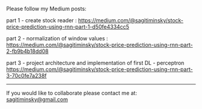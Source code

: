 Please follow my Medium posts:

part 1 - create stock reader : https://medium.com/@sagitiminsky/stock-price-prediction-using-rnn-part-1-d50fe4334cc5

part 2 - normalization of window values : https://medium.com/@sagitiminsky/stock-price-prediction-using-rnn-part-2-fb9b4b18dd08

part 3 - project architecture and implementation of first DL - perceptron https://medium.com/@sagitiminsky/stock-price-prediction-using-rnn-part-3-70c0fe7a238f


______________

If you would like to collaborate please contact me at: sagitiminsky@gmail.com